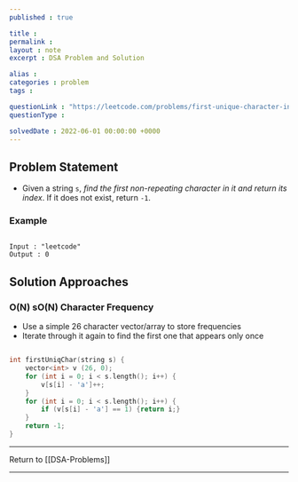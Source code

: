```yaml
---
published : true

title : 
permalink : 
layout : note
excerpt : DSA Problem and Solution

alias : 
categories : problem
tags : 

questionLink : "https://leetcode.com/problems/first-unique-character-in-a-string/"
questionType : 

solvedDate : 2022-06-01 00:00:00 +0000
---
```


## Problem Statement

- Given a string `s`, _find the first non-repeating character in it and return its index_. If it does not exist, return `-1`.

### Example

```

Input : "leetcode"
Output : 0

```

## Solution Approaches

### O(N) sO(N) Character Frequency

- Use a simple 26 character vector/array to store frequencies
- Iterate through it again to find the first one that appears only once

```cpp

int firstUniqChar(string s) {
	vector<int> v (26, 0);
	for (int i = 0; i < s.length(); i++) {
		v[s[i] - 'a']++;
	}
	for (int i = 0; i < s.length(); i++) {
		if (v[s[i] - 'a'] == 1) {return i;}
	}
	return -1;
}

```

---

Return to [[DSA-Problems]]

---
